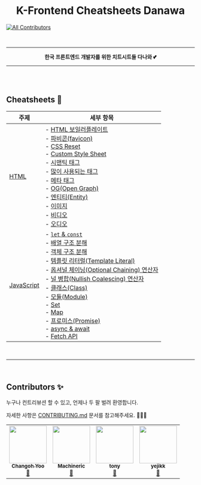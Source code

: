 <h1 align="center">
  <br>
  K-Frontend Cheatsheets Danawa
</h1>

<!-- ALL-CONTRIBUTORS-BADGE:START - Do not remove or modify this section -->

[![All Contributors](https://img.shields.io/badge/all_contributors-2-orange.svg?style=flat-square)](#contributors-)

<!-- ALL-CONTRIBUTORS-BADGE:END -->

<br>

<hr>
<p align="center">
	<strong>한국 프론트엔드 개발자를 위한 치트시트들 다나와 💕</strong>
</p>
<hr>
<br>
<br>

## Cheatsheets 📖

| 주제                                          | 세부 항목                                                                                                                                                                                                                                                                                                                                                                                                                                                                                                                                                                                                                                                                                                                                                                                                                                                                                                                                                |
| --------------------------------------------- | -------------------------------------------------------------------------------------------------------------------------------------------------------------------------------------------------------------------------------------------------------------------------------------------------------------------------------------------------------------------------------------------------------------------------------------------------------------------------------------------------------------------------------------------------------------------------------------------------------------------------------------------------------------------------------------------------------------------------------------------------------------------------------------------------------------------------------------------------------------------------------------------------------------------------------------------------------- |
| [HTML](<(./cheatsheets/HTML.md)>)             | \- [HTML 보일러플레이트](./cheatsheets/HTML.md#keywords)<br />- [파비콘(favicon)](./cheatsheets/HTML.md#파비콘favicon)<br />- [CSS Reset](./cheatsheets/HTML.md#css-reset)<br />- [Custom Style Sheet](./cheatsheets/HTML.md#custom-style-sheet)<br />- [시맨틱 태그](./cheatsheets/HTML.md#시맨틱-태그)<br />- [많이 사용되는 태그](./cheatsheets/HTML.md#많이-사용되는-태그)<br />- [메타 태그](./cheatsheets/HTML.md#메타-태그)<br />- [OG(Open Graph)](./cheatsheets/HTML.md#ogopen-graph)<br />- [엔티티(Entity)](./cheatsheets/HTML.md#엔티티)<br />- [이미지](./cheatsheets/HTML.md#이미지img)<br />- [비디오](./cheatsheets/HTML.md#비디오video)<br />- [오디오](./cheatsheets/HTML.md#오디오audio)                                                                                                                                                                                                                                              |
| [JavaScript](<(./cheatsheets/JavaScript.md)>) | - [`let` & `const`](./cheatsheets/JavaScript.md#let--const)<br />- [배열 구조 분해](./cheatsheets/JavaScript.md#배열-분해)<br />- [객체 구조 분해](./cheatsheets/JavaScript.md#객체-분해)<br />- [템플릿 리터럴(Template Literal)](./cheatsheets/JavaScript.md#템플릿-리터럴template-literal)<br />- [옵셔널 체이닝(Optional Chaining) 연산자](./cheatsheets/JavaScript.md#옵셔널-체이닝optional-chaining-연산자)<br />- [널 병합(Nullish Coalescing) 연산자](./cheatsheets/JavaScript.md#널-병합nullish-coalescing-연산자)<br />- [클래스(Class)](./cheatsheets/JavaScript.md#클래스class)<br />- [모듈(Module)](./cheatsheets/JavaScript.md#모듈module)<br />- [Set](./cheatsheets/JavaScript.md#set)<br />- [Map](./cheatsheets/JavaScript.md#map)<br />- [프로미스(Promise)](./cheatsheets/JavaScript.md#프로미스promise)<br />- [async & await](./cheatsheets/JavaScript.md#async--await)<br />- [Fetch API](./cheatsheets/JavaScript.md#fetch-api) |

<br>

---

<br>

## Contributors ✨

누구나 컨트리뷰션 할 수 있고, 언제나 두 팔 벌려 환영합니다.

자세한 사항은 [CONTRIBUTING.md](./CONTRIBUTING.md) 문서를 참고해주세요. 🙇🏻‍♂️

<!-- ALL-CONTRIBUTORS-LIST:START - Do not remove or modify this section -->
<!-- prettier-ignore-start -->
<!-- markdownlint-disable -->

<table>
  <tr>
    <td align="center"><a href="https://github.com/toffeenutlatte"><img src="https://avatars.githubusercontent.com/u/45933654?v=4?s=100" width="100px;" alt=""/><br /><sub><b>Changoh Yoo</b></sub></a><br /><a href="#maintenance-toffeenutlatte" title="Maintenance">🚧</a></td>
    <td align="center"><a href="https://github.com/Machineric"><img src="https://avatars.githubusercontent.com/u/26497426?v=4?s=100" width="100px;" alt=""/><br /><sub><b>Machineric</b></sub></a><br /><a href="#maintenance-Machineric" title="Maintenance">🚧</a></td>
    <td align="center"><a href="https://github.com/autumnsky-tony"><img src="https://avatars.githubusercontent.com/u/44995141?v=4?s=100" width="100px;" alt=""/><br /><sub><b>tony</b></sub></a><br /><a href="#maintenance-autumnsky-tony" title="Maintenance">🚧</a></td>
    <td align="center"><a href="https://github.com/yejikk"><img src="https://avatars.githubusercontent.com/u/45961217?v=4?s=100" width="100px;" alt=""/><br /><sub><b>yejikk</b></sub></a><br /><a href="#maintenance-yejikk" title="Maintenance">🚧</a></td>
  </tr>
</table>

<!-- markdownlint-restore -->
<!-- prettier-ignore-end -->

<!-- ALL-CONTRIBUTORS-LIST:END -->
